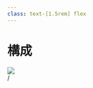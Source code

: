 ```yaml
---
class: text-[1.5rem] flex
---
```


# 構成

<img src="cluster-diagram.svg" class="absolute right-[3.5rem] top-[1.5rem]"/>

<div
  class="absolute bottom-[1rem] right-[1rem] text-[1rem]"
>
  <SlideCurrentNo /> / <SlidesTotal />
</div>